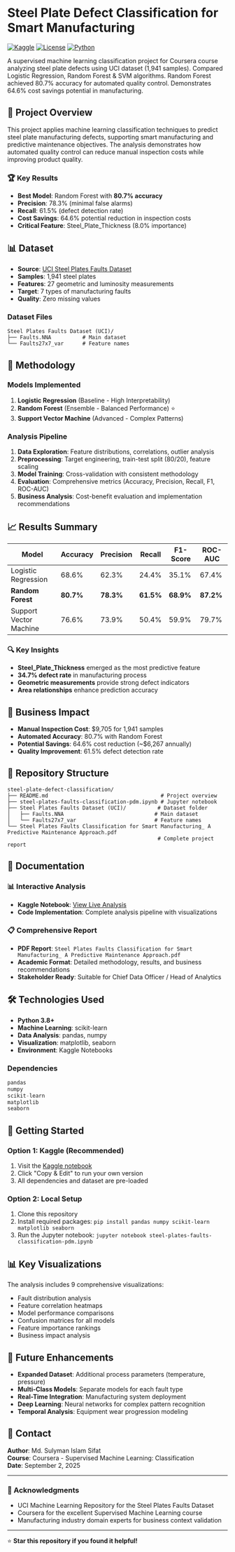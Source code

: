 # Steel Plate Defect Classification for Smart Manufacturing

[![Kaggle](https://img.shields.io/badge/Kaggle-View%20Notebook-blue?logo=kaggle)](https://www.kaggle.com/code/sulymansifat/steel-plates-faults-classification-pdm)
[![License](https://img.shields.io/badge/License-MIT-green.svg)](LICENSE)
[![Python](https://img.shields.io/badge/Python-3.8+-blue.svg)](https://python.org)

A supervised machine learning classification project for Coursera course analyzing steel plate defects using UCI dataset (1,941 samples). Compared Logistic Regression, Random Forest & SVM algorithms. Random Forest achieved 80.7% accuracy for automated quality control. Demonstrates 64.6% cost savings potential in manufacturing.

## 🎯 Project Overview

This project applies machine learning classification techniques to predict steel plate manufacturing defects, supporting smart manufacturing and predictive maintenance objectives. The analysis demonstrates how automated quality control can reduce manual inspection costs while improving product quality.

### 🏆 Key Results
- **Best Model**: Random Forest with **80.7% accuracy**
- **Precision**: 78.3% (minimal false alarms)
- **Recall**: 61.5% (defect detection rate)
- **Cost Savings**: 64.6% potential reduction in inspection costs
- **Critical Feature**: Steel_Plate_Thickness (8.0% importance)

## 📊 Dataset

- **Source**: [UCI Steel Plates Faults Dataset](https://archive.ics.uci.edu/ml/datasets/Steel+Plates+Faults)
- **Samples**: 1,941 steel plates
- **Features**: 27 geometric and luminosity measurements
- **Target**: 7 types of manufacturing faults
- **Quality**: Zero missing values

### Dataset Files
```
Steel Plates Faults Dataset (UCI)/
├── Faults.NNA          # Main dataset
└── Faults27x7_var      # Feature names
```

## 🔬 Methodology

### Models Implemented
1. **Logistic Regression** (Baseline - High Interpretability)
2. **Random Forest** (Ensemble - Balanced Performance) ⭐
3. **Support Vector Machine** (Advanced - Complex Patterns)

### Analysis Pipeline
1. **Data Exploration**: Feature distributions, correlations, outlier analysis
2. **Preprocessing**: Target engineering, train-test split (80/20), feature scaling
3. **Model Training**: Cross-validation with consistent methodology
4. **Evaluation**: Comprehensive metrics (Accuracy, Precision, Recall, F1, ROC-AUC)
5. **Business Analysis**: Cost-benefit evaluation and implementation recommendations

## 📈 Results Summary

| Model | Accuracy | Precision | Recall | F1-Score | ROC-AUC |
|-------|----------|-----------|--------|----------|---------|
| Logistic Regression | 68.6% | 62.3% | 24.4% | 35.1% | 67.4% |
| **Random Forest** | **80.7%** | **78.3%** | **61.5%** | **68.9%** | **87.2%** |
| Support Vector Machine | 76.6% | 73.9% | 50.4% | 59.9% | 79.7% |

### 🔍 Key Insights
- **Steel_Plate_Thickness** emerged as the most predictive feature
- **34.7% defect rate** in manufacturing process
- **Geometric measurements** provide strong defect indicators
- **Area relationships** enhance prediction accuracy

## 💼 Business Impact

- **Manual Inspection Cost**: $9,705 for 1,941 samples
- **Automated Accuracy**: 80.7% with Random Forest
- **Potential Savings**: 64.6% cost reduction (~$6,267 annually)
- **Quality Improvement**: 61.5% defect detection rate

## 📁 Repository Structure

```
steel-plate-defect-classification/
├── README.md                                    # Project overview
├── steel-plates-faults-classification-pdm.ipynb # Jupyter notebook
├── Steel Plates Faults Dataset (UCI)/          # Dataset folder
│   ├── Faults.NNA                             # Main dataset
│   └── Faults27x7_var                         # Feature names
└── Steel Plates Faults Classification for Smart Manufacturing_ A Predictive Maintenance Approach.pdf
                                                # Complete project report
```

## 📄 Documentation

### 📊 Interactive Analysis
- **Kaggle Notebook**: [View Live Analysis](https://www.kaggle.com/code/sulymansifat/steel-plates-faults-classification-pdm)
- **Code Implementation**: Complete analysis pipeline with visualizations

### 📋 Comprehensive Report
- **PDF Report**: `Steel Plates Faults Classification for Smart Manufacturing_ A Predictive Maintenance Approach.pdf`
- **Academic Format**: Detailed methodology, results, and business recommendations
- **Stakeholder Ready**: Suitable for Chief Data Officer / Head of Analytics

## 🛠️ Technologies Used

- **Python 3.8+**
- **Machine Learning**: scikit-learn
- **Data Analysis**: pandas, numpy
- **Visualization**: matplotlib, seaborn
- **Environment**: Kaggle Notebooks

### Dependencies
```python
pandas
numpy
scikit-learn
matplotlib
seaborn
```

## 🚀 Getting Started

### Option 1: Kaggle (Recommended)
1. Visit the [Kaggle notebook](https://www.kaggle.com/code/sulymansifat/steel-plates-faults-classification-pdm)
2. Click "Copy & Edit" to run your own version
3. All dependencies and dataset are pre-loaded

### Option 2: Local Setup
1. Clone this repository
2. Install required packages: `pip install pandas numpy scikit-learn matplotlib seaborn`
3. Run the Jupyter notebook: `jupyter notebook steel-plates-faults-classification-pdm.ipynb`

## 📊 Key Visualizations

The analysis includes 9 comprehensive visualizations:
- Fault distribution analysis
- Feature correlation heatmaps
- Model performance comparisons
- Confusion matrices for all models
- Feature importance rankings
- Business impact analysis

## 🔮 Future Enhancements

- **Expanded Dataset**: Additional process parameters (temperature, pressure)
- **Multi-Class Models**: Separate models for each fault type
- **Real-Time Integration**: Manufacturing system deployment
- **Deep Learning**: Neural networks for complex pattern recognition
- **Temporal Analysis**: Equipment wear progression modeling

## 📧 Contact

**Author**: Md. Sulyman Islam Sifat  
**Course**: Coursera - Supervised Machine Learning: Classification  
**Date**: September 2, 2025

---


### 🙏 Acknowledgments

- UCI Machine Learning Repository for the Steel Plates Faults Dataset
- Coursera for the excellent Supervised Machine Learning course
- Manufacturing industry domain experts for business context validation

---

⭐ **Star this repository if you found it helpful!**
